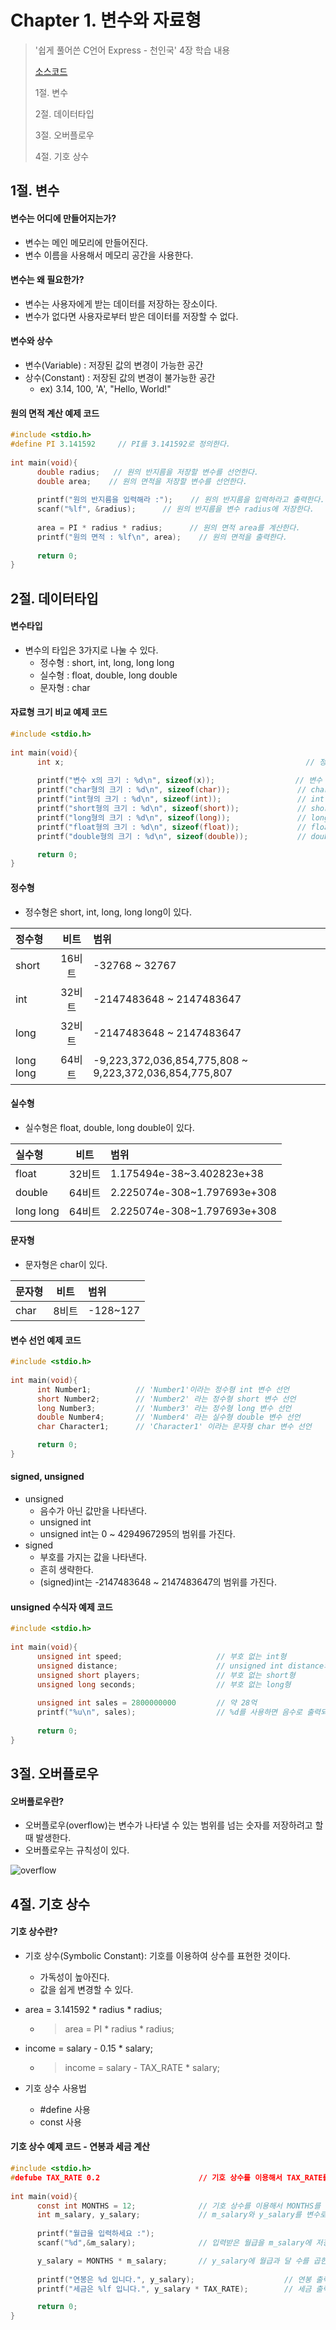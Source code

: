 #  Chapter 1. 변수와 자료형 
> '쉽게 풀어쓴 C언어 Express - 천인국' 4장 학습 내용
>
> [소스코드](https://github.com/BangYunseo/Express-C/tree/main/ch1_%EB%B3%80%EC%88%98%EC%99%80%20%EC%9E%90%EB%A3%8C%ED%98%95)
> 
> 1절. 변수
> 
> 2절. 데이터타입
>
> 3절. 오버플로우
>
> 4절. 기호 상수
> 
## 1절. 변수
#### 변수는 어디에 만들어지는가?
      
* 변수는 메인 메모리에 만들어진다.
* 변수 이름을 사용해서 메모리 공간을 사용한다.     
      
#### 변수는 왜 필요한가?   

* 변수는 사용자에게 받는 데이터를 저장하는 장소이다.
* 변수가 없다면 사용자로부터 받은 데이터를 저장할 수 없다.

#### 변수와 상수

* 변수(Variable) : 저장된 값의 변경이 가능한 공간   
* 상수(Constant) : 저장된 값의 변경이 불가능한 공간     
  * ex) 3.14, 100, 'A', "Hello, World!" 


#### 원의 면적 계산 예제 코드
```C
#include <stdio.h>
#define PI 3.141592     // PI를 3.141592로 정의한다.
      
int main(void){
      double radius;   // 원의 반지름을 저장할 변수를 선언한다.
      double area;    // 원의 면적을 저장할 변수를 선언한다.
        
      printf("원의 반지름을 입력해라 :");    // 원의 반지름을 입력하라고 출력한다.
      scanf("%lf", &radius);      // 원의 반지름을 변수 radius에 저장한다. 
        
      area = PI * radius * radius;      // 원의 면적 area를 계산한다.
      printf("원의 면적 : %lf\n", area);    // 원의 면적을 출력한다.
        
      return 0;
}      
```
## 2절. 데이터타입
#### 변수타입
* 변수의 타입은 3가지로 나눌 수 있다.     
  * 정수형 : short, int, long, long long     
  * 실수형 : float, double, long double     
  * 문자형 : char

#### 자료형 크기 비교 예제 코드
```C
#include <stdio.h>
      
int main(void){
      int x;                                                      // 정수형 변수 x를 선언
        
      printf("변수 x의 크기 : %d\n", sizeof(x));                  // 변수 x의 크기 : 4
      printf("char형의 크기 : %d\n", sizeof(char));               // char형의 크기 : 1
      printf("int형의 크기 : %d\n", sizeof(int));                 // int형의 크기 : 4
      printf("short형의 크기 : %d\n", sizeof(short));             // short형의 크기 : 2
      printf("long형의 크기 : %d\n", sizeof(long));               // long형의 크기 : 4
      printf("float형의 크기 : %d\n", sizeof(float));             // float형의 크기 : 4
      printf("double형의 크기 : %d\n", sizeof(double));           // double형의 크기 : 8

      return 0;
}      
```
      
#### 정수형
      
* 정수형은 short, int, long, long long이 있다.

|정수형|비트|범위|
|:---|:---:|:---|
|short|16비트|-32768 ~ 32767|
|int|32비트|-2147483648 ~ 2147483647|
|long|32비트|-2147483648 ~ 2147483647|
|long long|64비트|-9,223,372,036,854,775,808 ~ 9,223,372,036,854,775,807|

#### 실수형
* 실수형은 float, double, long double이 있다.

|실수형|비트|범위|
|:---|:---:|:---|
|float|32비트|1.175494e-38~3.402823e+38|
|double|64비트|2.225074e-308~1.797693e+308|
|long long|64비트|2.225074e-308~1.797693e+308|

#### 문자형
* 문자형은 char이 있다.

|문자형|비트|범위|
|:---|:---:|:---|
|char|8비트|-128~127|

#### 변수 선언 예제 코드
```C
#include <stdio.h>
      
int main(void){
      int Number1;          // 'Number1'이라는 정수형 int 변수 선언
      short Number2;        // 'Number2' 라는 정수형 short 변수 선언
      long Number3;         // 'Number3' 라는 정수형 long 변수 선언
      double Number4;       // 'Number4' 라는 실수형 double 변수 선언
      char Character1;      // 'Character1' 이라는 문자형 char 변수 선언

      return 0;
}      
```
      
#### signed, unsigned
* unsigned
  * 음수가 아닌 값만을 나타낸다.
  * unsigned int
  * unsigned int는 0 ~ 4294967295의 범위를 가진다.
* signed
  * 부호를 가지는 값을 나타낸다.
  * 흔히 생략한다.
  * (signed)int는 -2147483648 ~ 2147483647의 범위를 가진다.

#### unsigned 수식자 예제 코드
      
```C
#include <stdio.h>
      
int main(void){
      unsigned int speed;                     // 부호 없는 int형
      unsigned distance;                      // unsigned int distance와 같다.
      unsigned short players;                 // 부호 없는 short형
      unsigned long seconds;                  // 부호 없는 long형
        
      unsigned int sales = 2800000000         // 약 28억
      printf("%u\n", sales);                  // %d를 사용하면 음수로 출력되니 주의하기
        
      return 0;
}      
```

## 3절. 오버플로우
#### 오버플로우란?
* 오버플로우(overflow)는 변수가 나타낼 수 있는 범위를 넘는 숫자를 저장하려고 할 때 발생한다.
* 오버플로우는 규칙성이 있다. 

![overflow](https://github.com/BangYunseo/TIL/blob/main/C/Image/ch1/overflow.PNG)

## 4절. 기호 상수
#### 기호 상수란?

* 기호 상수(Symbolic Constant): 기호를 이용하여 상수를 표현한 것이다.
  * 가독성이 높아진다.
  * 값을 쉽게 변경할 수 있다.
            
* area = 3.141592 * radius * radius;
  * > area = PI * radius * radius;
* income = salary - 0.15 * salary;
  * > income = salary - TAX_RATE * salary;

* 기호 상수 사용법
  * #define 사용
  * const 사용

#### 기호 상수 예제 코드 - 연봉과 세금 계산          
```C        
#include <stdio.h>
#defube TAX_RATE 0.2                      // 기호 상수를 이용해서 TAX_RATE를 0.2로 선언
      
int main(void){
      const int MONTHS = 12;              // 기호 상수를 이용해서 MONTHS를 12로 선언
      int m_salary, y_salary;             // m_salary와 y_salary를 변수로 선언
        
      printf("월급을 입력하세요 :");      
      scanf("%d",&m_salary);              // 입력받은 월급을 m_salary에 저장 

      y_salary = MONTHS * m_salary;       // y_salary에 월급과 달 수를 곱한 값 저장
      
      printf("연봉은 %d 입니다.", y_salary);                    // 연봉 출력
      printf("세금은 %lf 입니다.", y_salary * TAX_RATE);        // 세금 출력

      return 0;
}      
```
